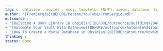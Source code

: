 ```yaml
---
tags :  dataview , movies , emoj, templetor (插件), movie, database, library, synObsidian
author: "[FromSergio](BEFORE/Person/YouTube/FromSergio.md)"
outsource : 
- "[Building A Book Library In Obsidian](BEFORE/outsource/Building%20A%20Book%20Library%20In%20Obsidian.md)"
- "[Automate Your Vault With Dataview](BEFORE/outsource/Automate%20Your%20Vault%20With%20Dataview.md)"
- "[How To Create a Movie Database in Obsidian](BEFORE/outsource/How%20To%20Create%20a%20Movie%20Database%20in%20Obsidian.md)"
thinking :
status: done
---
```

